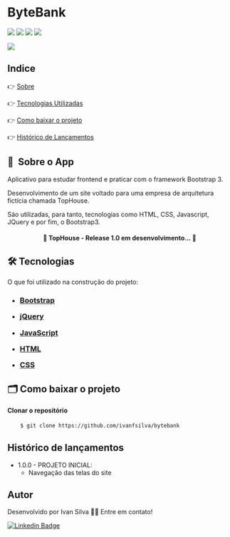 # ByteBank

![](https://img.shields.io/github/issues/ivanfsilva/bytebank)
![](https://img.shields.io/github/forks/ivanfsilva/bytebank)
![](https://img.shields.io/github/stars/ivanfsilva/bytebank)
![](https://img.shields.io/github/license/ivanfsilva/bytebank)


![](https://img.shields.io/badge/STATUS-EM_DESENVOLVIMENTO-blue)

## Indice

👉 [Sobre](#-sobre-o-app)

👉 [Tecnologias Utilizadas](#-tecnologias)

👉 [Como baixar o projeto](#-como-baixar-o-projeto)

👉 [Histórico de Lançamentos](#histórico-de-lançamentos)

## 🔖&nbsp; Sobre o App

Aplicativo para estudar frontend e praticar com o framework Bootstrap 3. 

Desenvolvimento de um site voltado para uma empresa de arquitetura fictícia chamada TopHouse. 

Sáo utilizadas, para tanto, tecnologias como HTML, CSS, Javascript, JQuery e por fim, o Bootstrap3.

<h4 align="center"> 
	🚧  TopHouse - Release 1.0 em desenvolvimento...  🚧
</h4>

## 🛠 Tecnologias

O que foi utilizado na construção do projeto:

<h3>

* [Bootstrap](https://getbootstrap.com/docs/3.3/)


* [jQuery](https://jquery.com/)


* [JavaScript](https://www.javascript.com/)


* [HTML](*)


* [CSS](*)


</h3>


## 🗂 Como baixar o projeto

#### Clonar o repositório

```bash
    $ git clone https://github.com/ivanfsilva/bytebank
```



## Histórico de lançamentos

* 1.0.0 - PROJETO INICIAL:
  * Navegação das telas do site
  
## Autor

Desenvolvido por Ivan Silva 👋🏽 Entre em contato!

[![Linkedin Badge](https://img.shields.io/badge/-IvanSilva-blue?style=flat-square&logo=Linkedin&logoColor=white&link=https://www.linkedin.com/in/ivanfsilva/)](https://www.linkedin.com/in/ivanfsilva/) 

